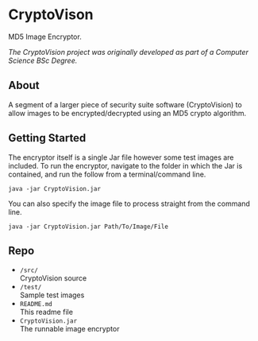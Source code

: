 # CryptoVison

MD5 Image Encryptor.

_The CryptoVision project was originally developed as part of a Computer Science BSc Degree._

## About

A segment of a larger piece of security suite software (CryptoVision) to allow images to be encrypted/decrypted using an MD5 crypto algorithm.

## Getting Started

The encryptor itself is a single Jar file however some test images are included. To run the encryptor, navigate to the folder in which the Jar is contained, and run the follow from a terminal/command line.

```java -jar CryptoVision.jar
```

You can also specify the image file to process straight from the command line.

```java -jar CryptoVision.jar Path/To/Image/File
```

## Repo

- `/src/`	
	CryptoVision source
- `/test/`	
	Sample test images
- `README.md`	
	This readme file
- `CryptoVision.jar`	
	The runnable image encryptor